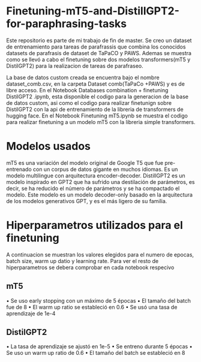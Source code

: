 # Finetuning-mT5-and-DistillGPT2-for-paraphrasing-tasks
Este repositorio es parte de mi trabajo de fin de master. Se creo un dataset de entrenamiento para tareas de parafrassis que combina los conocidos datasets de parafrasis de dataset de TaPaCO y PAWS.
Ademas se muestra como se llevó a cabo el finetuning sobre dos modelos transformers(mT5 y DistilGPT2) para la realizacion de tareas de parafraseo.

La base de datos custom creada se encuentra bajo el nombre dataset_comb.csv, en la carpeta Dataset comb(TaPaCo +PAWS) y es de libre acceso.
En el Notebook Databases combination + finetuning DistilGPT2 .ipynb, esta disponible el codigo para la generacion de la base de datos custom, asi como el codigo para realizar finetunign sobre DistilGPT2 con la api de entrenamiento de la libreria de transformers de hugging face.
En el Notebook Finetuning mT5.ipynb se muestra el codigo para realizar finetuning a un modelo mT5 con la libreria simple transformers.

# Modelos usados 
mT5 es una variación del modelo original de Google T5 que fue pre-entrenado con un corpus de datos gigante en muchos idiomas. Es un modelo multilingue con 
arquitectura encoder-decoder. 
DistillGPT2 es un modelo inspirado en GPT2 que ha sufrido una destilación de parámetros, es decir, se ha reducido el número de parámetros y se ha compactado el modelo. Este modelo
es un modelo decoder-only basado en la arquitectura de los modelos generativos GPT, y es el más ligero de su familia.

# Hiperparametros utilizados para el finetuning 
A continuacion se muestran los valores elegidos para el numero de epocas, batch size, warm up datio y learning rate.
Para ver el resto de hiperparametros se debera comprobar en cada notebook respecivo
## mT5
• Se uso early stopping con un máximo de 5 épocas
• El tamaño del batch fue de 8
• El warm up ratio se estableció en 0.6
• Se usó una tasa de aprendizaje de 1e-4

## DistilGPT2
• La tasa de aprendizaje se ajustó en 1e-5
• Se entreno durante 5 épocas
• Se uso un warm up ratio de 0.6
• El tamaño del batch se estableció en 8


